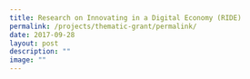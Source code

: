 ```yaml
---
title: Research on Innovating in a Digital Economy (RIDE)
permalink: /projects/thematic-grant/permalink/
date: 2017-09-28
layout: post
description: ""
image: ""
---
```

